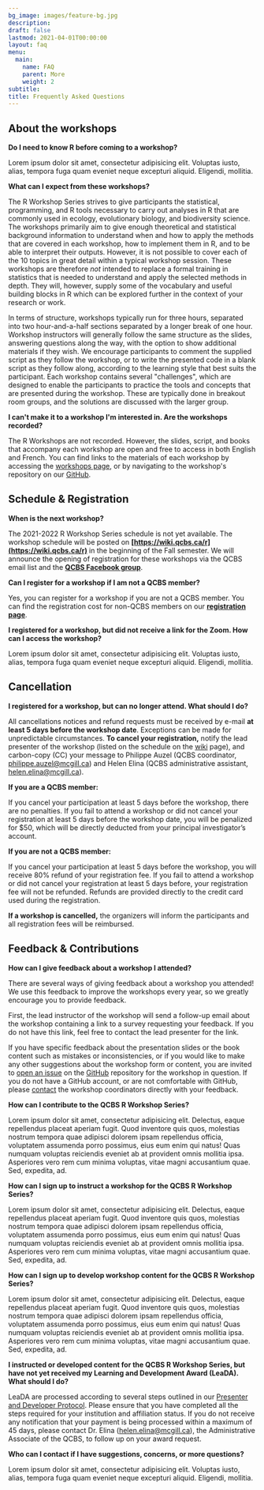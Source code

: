 ```yaml
---
bg_image: images/feature-bg.jpg
description: 
draft: false
lastmod: 2021-04-01T00:00:00
layout: faq
menu:
  main:
    name: FAQ
    parent: More
    weight: 2
subtitle: 
title: Frequently Asked Questions
---
```


## About the workshops

**Do I need to know R before coming to a workshop?**

Lorem ipsum dolor sit amet, consectetur adipisicing elit. Voluptas iusto, alias, tempora fuga quam eveniet
neque excepturi aliquid. Eligendi, mollitia.

**What can I expect from these workshops?**

The R Workshop Series strives to give participants the statistical, programming, and R tools necessary to carry out analyses in R that are commonly used in ecology, evolutionary biology, and biodiversity science. The workshops primarily aim to give enough theoretical and statistical background information to understand when and how to apply the methods that are covered in each workshop, how to implement them in R, and to be able to interpret their outputs. However, it is not possible to cover each of the 10 topics in great detail within a typical workshop session. These workshops are therefore *not* intended to replace a formal training in statistics that is needed to understand and apply the selected methods in depth. They will, however, supply some of the vocabulary and useful building blocks in R which can be explored further in the context of your research or work.

In terms of structure, workshops typically run for three hours, separated into two hour-and-a-half sections separated by a longer break of one hour. Workshop instructors will generally follow the same structure as the slides, answering questions along the way, with the option to show additional materials if they wish. We encourage participants to comment the supplied script as they follow the workshop, or to write the presented code in a blank script as they follow along, according to the learning style that best suits the participant. Each workshop contains several "challenges", which are designed to enable the participants to practice the tools and concepts that are presented during the workshop. These are typically done in breakout room groups, and the solutions are discussed with the larger group. 

**I can't make it to a workshop I'm interested in. Are the workshops recorded?**

The R Workshops are not recorded. However, the slides, script, and books that accompany each workshop are open and free to access in both English and French. You can find links to the materials of each workshop by accessing the <a href = "https://qcbsrworkshops.github.io/project/">workshops page</a>, or by navigating to the workshop's repository on our <a href = "https://github.com/QCBSRworkshops">GitHub</a>. 

## Schedule & Registration

**When is the next workshop?**

The 2021-2022 R Workshop Series schedule is not yet available. The workshop schedule will be posted on **[https://wiki.qcbs.ca/r](https://wiki.qcbs.ca/r)** in the beginning of the Fall semester. We will announce the opening of registration for these workshops via the QCBS email list and the **[QCBS Facebook group](https://www.facebook.com/groups/csbq.qcbs/)**. 

**Can I register for a workshop if I am not a QCBS member?**

Yes, you can register for a workshop if you are not a QCBS member. You can find the registration cost for non-QCBS members on our **[registration page](https://qcbsrworkshops.github.io/pricing/)**.


**I registered for a workshop, but did not receive a link for the Zoom. How can I access the workshop?**

Lorem ipsum dolor sit amet, consectetur adipisicing elit. Voluptas iusto, alias, tempora fuga quam eveniet
neque excepturi aliquid. Eligendi, mollitia.


## Cancellation

**I registered for a workshop, but can no longer attend. What should I do?**

All cancellations notices and refund requests must be received by e-mail **at least 5 days before the workshop date**. Exceptions can be made for unpredictable circumstances. **To cancel your registration,** notify the lead presenter of the workshop (listed on the schedule on the <a href = "https://wiki.qcbs.ca/r">wiki</a> page), and carbon-copy (CC) your message to Philippe Auzel (QCBS coordinator, <philippe.auzel@mcgill.ca>) and Helen Elina (QCBS administrative assistant, <helen.elina@mcgill.ca>).
 
**If you are a QCBS member:**

If you cancel your participation at least 5 days before the workshop, there are no penalties. If you fail to attend a workshop or did not cancel your registration at least 5 days before the workshop date, you will be penalized for $50, which will be directly deducted from your principal investigator’s account.

**If you are not a QCBS member:**

If you cancel your participation at least 5 days before the workshop, you will receive 80% refund of your registration fee. If you fail to attend a workshop or did not cancel your registration at least 5 days before, your registration fee will not be refunded. Refunds are provided directly to the credit card used during the registration.

**If a workshop is cancelled,** the organizers will inform the participants and all registration fees will be reimbursed.


## Feedback & Contributions

**How can I give feedback about a workshop I attended?**

There are several ways of giving feedback about a workshop you attended! We use this feedback to improve the workshops every year, so we greatly encourage you to provide feedback. 

First, the lead instructor of the workshop will send a follow-up email about the workshop containing a link to a survey requesting your feedback. If you do not have this link, feel free to contact the lead presenter for the link. 

If you have specific feedback about the presentation slides or the book content such as mistakes or inconsistencies, or if you would like to make any other suggestions about the workshop form or content, you are invited to [open an issue](https://docs.github.com/en/issues/tracking-your-work-with-issues/creating-an-issue) on the [GitHub](https://github.com/QCBSRworkshops) repository for the workshop in question. If you do not have a GitHub account, or are not comfortable with GitHub, please [contact](https://qcbsrworkshops.github.io/contact/) the workshop coordinators directly with your feedback.

**How can I contribute to the QCBS R Workshop Series?**

Lorem ipsum dolor sit amet, consectetur adipisicing elit. Delectus, eaque repellendus placeat aperiam fugit.
Quod inventore quis quos, molestias nostrum tempora quae adipisci dolorem ipsam repellendus officia,
voluptatem assumenda porro possimus, eius eum enim qui natus! Quas numquam voluptas reiciendis eveniet ab at
provident omnis mollitia ipsa. Asperiores vero rem cum minima voluptas, vitae magni accusantium quae. Sed,
expedita, ad.

**How can I sign up to instruct a workshop for the QCBS R Workshop Series?**

Lorem ipsum dolor sit amet, consectetur adipisicing elit. Delectus, eaque repellendus placeat aperiam fugit.
Quod inventore quis quos, molestias nostrum tempora quae adipisci dolorem ipsam repellendus officia,
voluptatem assumenda porro possimus, eius eum enim qui natus! Quas numquam voluptas reiciendis eveniet ab at
provident omnis mollitia ipsa. Asperiores vero rem cum minima voluptas, vitae magni accusantium quae. Sed,
expedita, ad.


**How can I sign up to develop workshop content for the QCBS R Workshop Series?**

Lorem ipsum dolor sit amet, consectetur adipisicing elit. Delectus, eaque repellendus placeat aperiam fugit.
Quod inventore quis quos, molestias nostrum tempora quae adipisci dolorem ipsam repellendus officia,
voluptatem assumenda porro possimus, eius eum enim qui natus! Quas numquam voluptas reiciendis eveniet ab at
provident omnis mollitia ipsa. Asperiores vero rem cum minima voluptas, vitae magni accusantium quae. Sed,
expedita, ad.

**I instructed or developed content for the QCBS R Workshop Series, but have not yet received my Learning and Development Award (LeaDA). What should I do?**

LeaDA are processed according to several steps outlined in our [Presenter and Developer Protocol](https://qcbsrworkshops.github.io/presenter-developer-protocol/payment-en.html). Please ensure that you have completed all the  steps required for your institution and affiliation status. If you do not receive any notification that your payment is being processed within a maximum of 45 days, please contact Dr. Elina (<helen.elina@mcgill.ca>), the Administrative Associate of the QCBS, to follow up on your award request.

**Who can I contact if I have suggestions, concerns, or more questions?**

Lorem ipsum dolor sit amet, consectetur adipisicing elit. Voluptas iusto, alias, tempora fuga quam eveniet
neque excepturi aliquid. Eligendi, mollitia.
